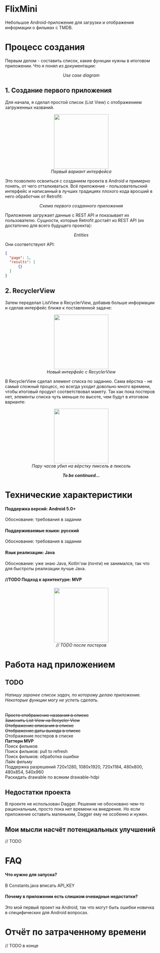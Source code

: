 ﻿# FlixMini
Небольшое Android-приложение для загрузки и отображения информации о фильмах с TMDB.

# Процесс создания
Первым делом - составить список, какие функции нужны в итоговом приложении. Что я понял из документации:
<p align="center">
<img src="https://raw.githubusercontent.com/verdantknight/FlixMini/master/img/usecase.jpg" alt="" /><br />
<i>
Use case diagram
</i>
</p>

## 1. Создание первого приложения
Для начала, я сделал простой список (List View) с отображением загруженных названий.
<p align="center">
<img width="180" src="https://raw.githubusercontent.com/verdantknight/FlixMini/master/img/interfacebeta.jpg" alt="" /><br />
<i>
Первый вариант интерфейса
</i>
</p>
Это позволило освоиться с созданием проекта в Android и примерно понять, от чего отталкиваться. 
Всё приложение - пользовательский интерфейс и написанный в лучших традициях плохого кода вросший в него обработчик от Retrofit:
<p align="center">
<img src="https://raw.githubusercontent.com/verdantknight/FlixMini/master/img/classes.jpg" alt="" /><br />
<i>
Схема первого созданного приложения
</i>
</p>
Приложение загружает данные с REST API и показывает их пользователю. Сущности, которые Retrofit достаёт из REST API (их достаточно для всего будущего проекта):
<p align="center">
<img src="https://raw.githubusercontent.com/verdantknight/FlixMini/master/img/entities.jpg" alt="" /><br />
<i>
Entities
</i>
</p>
Они соответствуют API:

```json
{
  "page": 1,
  "results": [
      {}
  ]
}
```

## 2. RecyclerView
Затем переделал ListView в RecyclerView, добавив больше информации и сделав интерфейс ближе к поставленной задаче:
<p align="center">
<img width="180" src="https://raw.githubusercontent.com/verdantknight/FlixMini/master/img/interfacebeta1.jpg" alt="" /><br />
<i>
Новый интерфейс с RecyclerView
</i>
</p>
В RecyclerView сделал элемент списка по заданию. Сама вёрстка - не самый сложный процесс, но всегда уходит довольно много времени, чтобы итоговый продукт соответствовал макету. Так как пока постеров нет, элементы списка чуть меньше по высоте, чем будут в итоговом варианте:
<p align="center">
<img width="180" src="https://raw.githubusercontent.com/verdantknight/FlixMini/master/img/interfacebeta2.jpg" alt="" /><br />
<i>
Пару часов убил на вёрстку пиксель в пиксель
</i>
</p>

<p align="center">
<i>
<b>
To be continued...
</b>
</i>
</p>


# Технические характеристики
#### Поддержка версий: Android 5.0+
Обоснование: требования в задании
#### Поддерживаемые языки: **русский**
Обоснование: требования в задании
#### Язык реализации: **Java**
Обоснование: уже знаю Java, Kotlin'ом (почти) не занимался, так что для быстроты реализации лучше Java.
#### //TODO Подход к архитектуре: **MVP**
<p align="center">
<img width="180" src="https://raw.githubusercontent.com/verdantknight/FlixMini/master/img/MVP.jpg" alt="" /><br />
<i>
// TODO после постеров
</i>
</p>

# Работа над приложением
## TODO
###### Напишу заранее список задач, по которому делаю приложение. Некоторые функции могу не успеть сделать.
~~Просто отображение названия в списке~~\
~~Заменить List View на Recycler View~~\
~~Отображение описания в списке~~\
~~Отображение даты выхода в списке~~\
Отображение постеров в списке\
**Паттерн MVP**\
Поиск фильмов\
Поиск фильмов: pull to refresh\
Поиск фильмов: обработка ошибки\
Лайк фильму\
Поддержка разрешений 720x1280, 1080x1920, 720x1184, 480x800, 480x854, 540x960\
Раскидать drawable по всяким drawable-hdpi

## Недостатки проекта
В проекте не использован Dagger. Решение не обосновано чем-то рациональным, просто пока нет времени на внедрение. Но если приложение оставить маленьким, Dagger ему не особенно и нужен.

## Мои мысли насчёт потенциальных улучшений
// TODO


# FAQ
#### Что нужно для запуска?
В Constants.java вписать API_KEY
#### Почему в приложении есть слишком очевидные недостатки?
Это мой первый проект на Android, так что могут быть ошибки новичка в специфических для Android вопросах.

# Отчёт по затраченному времени
// TODO в конце

